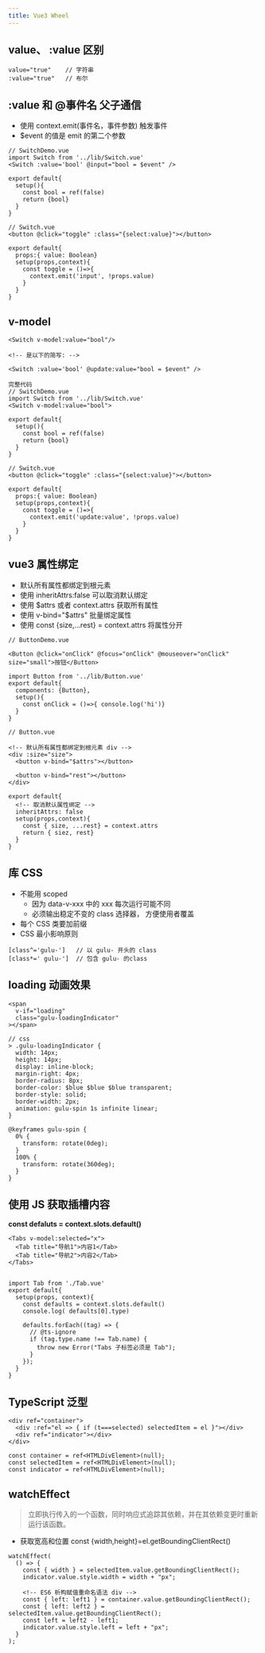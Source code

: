 ```yaml
---
title: Vue3 Wheel
---
```


## value、 :value 区别

```
value="true"    // 字符串
:value="true"   // 布尔
```

## :value 和 @事件名 父子通信

- 使用 context.emit(事件名，事件参数) 触发事件
- $event 的值是 emit 的第二个参数

```
// SwitchDemo.vue
import Switch from '../lib/Switch.vue'
<Switch :value='bool' @input="bool = $event" />

export default{
  setup(){
    const bool = ref(false)
    return {bool}
  }
}

// Switch.vue
<button @click="toggle" :class="{select:value}"></button>

export default{
  props:{ value: Boolean}
  setup(props,context){
    const toggle = ()=>{
      context.emit('input', !props.value)
    }
  }
}
```

## v-model

```
<Switch v-model:value="bool"/>

<!-- 是以下的简写: -->

<Switch :value='bool' @update:value="bool = $event" />

完整代码
// SwitchDemo.vue
import Switch from '../lib/Switch.vue'
<Switch v-model:value="bool">

export default{
  setup(){
    const bool = ref(false)
    return {bool}
  }
}

// Switch.vue
<button @click="toggle" :class="{select:value}"></button>

export default{
  props:{ value: Boolean}
  setup(props,context){
    const toggle = ()=>{
      context.emit('update:value', !props.value)
    }
  }
}
```

## vue3 属性绑定

- 默认所有属性都绑定到根元素
- 使用 inheritAttrs:false 可以取消默认绑定
- 使用 $attrs 或者 context.attrs 获取所有属性
- 使用 v-bind="$attrs" 批量绑定属性
- 使用 const {size,...rest} = context.attrs 将属性分开

```
// ButtonDemo.vue

<Button @click="onClick" @focus="onClick" @mouseover="onClick" size="small">按钮</Button>

import Button from '../lib/Button.vue'
export default{
  components: {Button},
  setup(){
    const onClick = ()=>{ console.log('hi')}
  }
}

// Button.vue

<!-- 默认所有属性都绑定到根元素 div -->
<div :size="size">
  <button v-bind="$attrs"></button>

  <button v-bind="rest"></button>
</div>

export default{
  <!-- 取消默认属性绑定 -->
  inheritAttrs: false
  setup(props,context){
    const { size, ...rest} = context.attrs
    return { siez, rest}
  }
}

```

## 库 CSS

- 不能用 scoped
  - 因为 data-v-xxx 中的 xxx 每次运行可能不同
  - 必须输出稳定不变的 class 选择器， 方便使用者覆盖
- 每个 CSS 类要加前缀
- CSS 最小影响原则

```
[class^='gulu-']   // 以 gulu- 开头的 class
[class*=' gulu-']  // 包含 gulu- 的class
```

## loading 动画效果

```
<span
  v-if="loading"
  class="gulu-loadingIndicator"
></span>

// css
> .gulu-loadingIndicator {
  width: 14px;
  height: 14px;
  display: inline-block;
  margin-right: 4px;
  border-radius: 8px;
  border-color: $blue $blue $blue transparent;
  border-style: solid;
  border-width: 2px;
  animation: gulu-spin 1s infinite linear;
}

@keyframes gulu-spin {
  0% {
    transform: rotate(0deg);
  }
  100% {
    transform: rotate(360deg);
  }
}
```

## 使用 JS 获取插槽内容

**const defaluts = context.slots.default()**

```
<Tabs v-model:selected="x">
  <Tab title="导航1">内容1</Tab>
  <Tab title="导航2">内容2</Tab>
</Tabs>


import Tab from './Tab.vue'
export default{
  setup(props, context){
    const defaults = context.slots.default()
    console.log( defaults[0].type)

    defaults.forEach((tag) => {
      // @ts-ignore
      if (tag.type.name !== Tab.name) {
        throw new Error("Tabs 子标签必须是 Tab");
      }
    });
  }
}
```

## TypeScript 泛型

```
<div ref="container">
  <div :ref="el => { if (t===selected) selectedItem = el }"></div>
  <div ref="indicator"></div>
</div>

const container = ref<HTMLDivElement>(null);
const selectedItem = ref<HTMLDivElement>(null);
const indicator = ref<HTMLDivElement>(null);
```

## watchEffect

> 立即执行传入的一个函数，同时响应式追踪其依赖，并在其依赖变更时重新运行该函数。

- 获取宽高和位置 const {width,height}=el.getBoundingClientRect()

```
watchEffect(
  () => {
    const { width } = selectedItem.value.getBoundingClientRect();
    indicator.value.style.width = width + "px";

    <!-- ES6 析构赋值重命名语法 div -->
    const { left: left1 } = container.value.getBoundingClientRect();
    const { left: left2 } = selectedItem.value.getBoundingClientRect();
    const left = left2 - left1;
    indicator.value.style.left = left + "px";
  }
);
```

